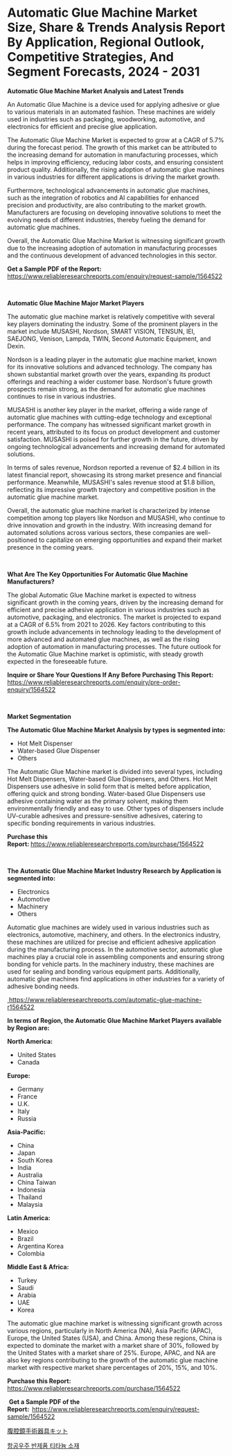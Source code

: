 <p><h1>Automatic Glue Machine Market Size, Share & Trends Analysis Report By Application, Regional Outlook, Competitive Strategies, And Segment Forecasts, 2024 - 2031</h1></p><p><strong>Automatic Glue Machine Market Analysis and Latest Trends</strong></p>
<p><p>An Automatic Glue Machine is a device used for applying adhesive or glue to various materials in an automated fashion. These machines are widely used in industries such as packaging, woodworking, automotive, and electronics for efficient and precise glue application.</p><p>The Automatic Glue Machine Market is expected to grow at a CAGR of 5.7% during the forecast period. The growth of this market can be attributed to the increasing demand for automation in manufacturing processes, which helps in improving efficiency, reducing labor costs, and ensuring consistent product quality. Additionally, the rising adoption of automatic glue machines in various industries for different applications is driving the market growth.</p><p>Furthermore, technological advancements in automatic glue machines, such as the integration of robotics and AI capabilities for enhanced precision and productivity, are also contributing to the market growth. Manufacturers are focusing on developing innovative solutions to meet the evolving needs of different industries, thereby fueling the demand for automatic glue machines.</p><p>Overall, the Automatic Glue Machine Market is witnessing significant growth due to the increasing adoption of automation in manufacturing processes and the continuous development of advanced technologies in this sector.</p></p>
<p><strong>Get a Sample PDF of the Report:&nbsp;</strong> <a href="https://www.reliableresearchreports.com/enquiry/request-sample/1564522">https://www.reliableresearchreports.com/enquiry/request-sample/1564522</a></p>
<p>&nbsp;</p>
<p><strong>Automatic Glue Machine Major Market Players</strong></p>
<p><p>The automatic glue machine market is relatively competitive with several key players dominating the industry. Some of the prominent players in the market include MUSASHI, Nordson, SMART VISION, TENSUN, IEI, SAEJONG, Venison, Lampda, TWIN, Second Automatic Equipment, and Dexin.</p><p>Nordson is a leading player in the automatic glue machine market, known for its innovative solutions and advanced technology. The company has shown substantial market growth over the years, expanding its product offerings and reaching a wider customer base. Nordson's future growth prospects remain strong, as the demand for automatic glue machines continues to rise in various industries.</p><p>MUSASHI is another key player in the market, offering a wide range of automatic glue machines with cutting-edge technology and exceptional performance. The company has witnessed significant market growth in recent years, attributed to its focus on product development and customer satisfaction. MUSASHI is poised for further growth in the future, driven by ongoing technological advancements and increasing demand for automated solutions.</p><p>In terms of sales revenue, Nordson reported a revenue of $2.4 billion in its latest financial report, showcasing its strong market presence and financial performance. Meanwhile, MUSASHI's sales revenue stood at $1.8 billion, reflecting its impressive growth trajectory and competitive position in the automatic glue machine market.</p><p>Overall, the automatic glue machine market is characterized by intense competition among top players like Nordson and MUSASHI, who continue to drive innovation and growth in the industry. With increasing demand for automated solutions across various sectors, these companies are well-positioned to capitalize on emerging opportunities and expand their market presence in the coming years.</p></p>
<p>&nbsp;</p>
<p><strong>What Are The Key Opportunities For Automatic Glue Machine Manufacturers?</strong></p>
<p><p>The global Automatic Glue Machine market is expected to witness significant growth in the coming years, driven by the increasing demand for efficient and precise adhesive application in various industries such as automotive, packaging, and electronics. The market is projected to expand at a CAGR of 6.5% from 2021 to 2026. Key factors contributing to this growth include advancements in technology leading to the development of more advanced and automated glue machines, as well as the rising adoption of automation in manufacturing processes. The future outlook for the Automatic Glue Machine market is optimistic, with steady growth expected in the foreseeable future.</p></p>
<p><strong>Inquire or Share Your Questions If Any Before Purchasing This Report:</strong> <a href="https://www.reliableresearchreports.com/enquiry/pre-order-enquiry/1564522">https://www.reliableresearchreports.com/enquiry/pre-order-enquiry/1564522</a></p>
<p>&nbsp;</p>
<p><strong>Market Segmentation</strong></p>
<p><strong>The Automatic Glue Machine Market Analysis by types is segmented into:</strong></p>
<p><ul><li>Hot Melt Dispenser</li><li>Water-based Glue Dispenser</li><li>Others</li></ul></p>
<p><p>The Automatic Glue Machine market is divided into several types, including Hot Melt Dispensers, Water-based Glue Dispensers, and Others. Hot Melt Dispensers use adhesive in solid form that is melted before application, offering quick and strong bonding. Water-based Glue Dispensers use adhesive containing water as the primary solvent, making them environmentally friendly and easy to use. Other types of dispensers include UV-curable adhesives and pressure-sensitive adhesives, catering to specific bonding requirements in various industries.</p></p>
<p><strong>Purchase this Report:&nbsp;</strong><a href="https://www.reliableresearchreports.com/purchase/1564522">https://www.reliableresearchreports.com/purchase/1564522</a></p>
<p>&nbsp;</p>
<p><strong>The Automatic Glue Machine Market Industry Research by Application is segmented into:</strong></p>
<p><ul><li>Electronics</li><li>Automotive</li><li>Machinery</li><li>Others</li></ul></p>
<p><p>Automatic glue machines are widely used in various industries such as electronics, automotive, machinery, and others. In the electronics industry, these machines are utilized for precise and efficient adhesive application during the manufacturing process. In the automotive sector, automatic glue machines play a crucial role in assembling components and ensuring strong bonding for vehicle parts. In the machinery industry, these machines are used for sealing and bonding various equipment parts. Additionally, automatic glue machines find applications in other industries for a variety of adhesive bonding needs.</p></p>
<p><a href="https://www.reliableresearchreports.com/automatic-glue-machine-r1564522">&nbsp;https://www.reliableresearchreports.com/automatic-glue-machine-r1564522</a></p>
<p><strong>In terms of Region, the Automatic Glue Machine Market Players available by Region are:</strong></p>
<p>
    <p> <strong> North America: </strong>
        <ul>
            <li>United States</li>
            <li>Canada</li>
        </ul>
        </p> 
    <p> <strong> Europe: </strong>
        <ul>
            <li>Germany</li>
            <li>France</li>
            <li>U.K.</li>
            <li>Italy</li>
            <li>Russia</li>
        </ul>
        </p> 
    <p> <strong> Asia-Pacific: </strong>
        <ul>
            <li>China</li>
            <li>Japan</li>
            <li>South Korea</li>
            <li>India</li>
            <li>Australia</li>
            <li>China Taiwan</li>
            <li>Indonesia</li>
            <li>Thailand</li>
            <li>Malaysia</li>
        </ul>
        </p> 
    <p> <strong> Latin America: </strong>
        <ul>
            <li>Mexico</li>
            <li>Brazil</li>
            <li>Argentina Korea</li>
            <li>Colombia</li>
        </ul>
        </p> 
    <p> <strong> Middle East & Africa: </strong>
        <ul>
            <li>Turkey</li>
            <li>Saudi</li>
            <li>Arabia</li>
            <li>UAE</li>
            <li>Korea</li>
        </ul>
    </p>
    </p>
<p><p>The automatic glue machine market is witnessing significant growth across various regions, particularly in North America (NA), Asia Pacific (APAC), Europe, the United States (USA), and China. Among these regions, China is expected to dominate the market with a market share of 30%, followed by the United States with a market share of 25%. Europe, APAC, and NA are also key regions contributing to the growth of the automatic glue machine market with respective market share percentages of 20%, 15%, and 10%.</p></p>
<p><strong>Purchase this Report: </strong><a href="https://www.reliableresearchreports.com/purchase/1564522">https://www.reliableresearchreports.com/purchase/1564522</a></p>
<p>&nbsp;<strong>Get a Sample PDF of the Report:&nbsp;&nbsp;</strong><a href="https://www.reliableresearchreports.com/enquiry/request-sample/1564522">https://www.reliableresearchreports.com/enquiry/request-sample/1564522</a></p>
<p><strong></strong></p>
<p><p><a href="https://github.com/VellaJacobi2023/Market-Research-Report-List-2/blob/main/4767262153423.md">腹腔鏡手術器具キット</a></p><p><a href="https://github.com/Nicolasrown5/Market-Research-Report-List-1/blob/main/6898869163854.md">항공우주 반제품 티타늄 소재</a></p></p>